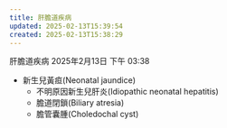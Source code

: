 ```yaml
---
title: 肝膽道疾病
updated: 2025-02-13T15:39:54
created: 2025-02-13T15:38:29
---
```


肝膽道疾病
2025年2月13日
下午 03:38

- 新生兒黃疸(Neonatal jaundice)
  - 不明原因新生兒肝炎(Idiopathic neonatal hepatitis)
  - 膽道閉鎖(Biliary atresia)
  - 膽管囊腫(Choledochal cyst)
